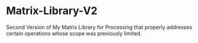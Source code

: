 # Matrix-Library-V2
Second Version of My Matrix Library for Processing that properly addresses certain operations whose scope was previously limited.
